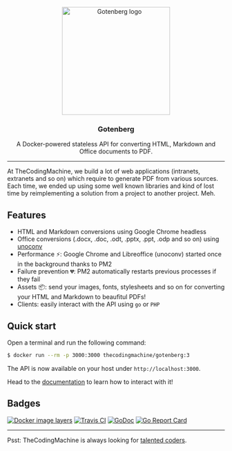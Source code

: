 <p align="center">
    <img src="https://user-images.githubusercontent.com/8983173/49701110-4c8b9280-fbe8-11e8-895c-a4b9c7d2515b.png" alt="Gotenberg logo" width="250" height="250" />
</p>
<h3 align="center">Gotenberg</h3>
<p align="center">A Docker-powered stateless API for converting HTML, Markdown and Office documents to PDF.</p>

---

At TheCodingMachine, we build a lot of web applications (intranets, extranets and so on) which require to generate PDF from various sources. Each time, we ended up using some well known libraries and kind of lost time by reimplementing a solution from a project to another project. Meh.

## Features

* HTML and Markdown conversions using Google Chrome headless
* Office conversions (.docx, .doc, .odt, .pptx, .ppt, .odp and so on) using [unoconv](https://github.com/dagwieers/unoconv)
* Performance :zap:: Google Chrome and Libreoffice (unoconv) started once in the background thanks to PM2
* Failure prevention :broken_heart:: PM2 automatically restarts previous processes if they fail
* Assets :package:: send your images, fonts, stylesheets and so on for converting your HTML and Markdown to beaufitul PDFs!
* Clients: easily interact with the API using `go` or `PHP`

## Quick start

Open a terminal and run the following command:

```bash
$ docker run --rm -p 3000:3000 thecodingmachine/gotenberg:3
```

The API is now available on your host under `http://localhost:3000`.

Head to the [documentation](https://thecodingmachine.gotenberg.github.io)
to learn how to interact with it!

## Badges

[![Docker image layers](https://images.microbadger.com/badges/image/thecodingmachine/gotenberg:3.svg)](https://microbadger.com/images/thecodingmachine/gotenberg:3)
[![Travis CI](https://travis-ci.org/thecodingmachine/gotenberg.svg?branch=master)](https://travis-ci.org/thecodingmachine/gotenberg)
[![GoDoc](https://godoc.org/github.com/thecodingmachine/gotenberg?status.svg)](https://godoc.org/github.com/thecodingmachine/gotenberg?status.svg)
[![Go Report Card](https://goreportcard.com/badge/github.com/thecodingmachine/gotenberg)](https://goreportcard.com/report/thecodingmachine/gotenberg)

---

Psst: TheCodingMachine is always looking for [talented coders](https://coders.thecodingmachine.com/).
